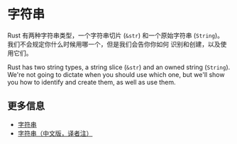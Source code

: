 # 字符串

Rust 有两种字符串类型，一个字符串切片 (`&str`) 和一个原始字符串 (`String`)。
我们不会规定你什么时候用哪一个，但是我们会告你你如何
识别和创建，以及使用它们。

Rust has two string types, a string slice (`&str`) and an owned string (`String`).
We're not going to dictate when you should use which one, but we'll show you how
to identify and create them, as well as use them.

## 更多信息

- [字符串](https://doc.rust-lang.org/book/ch08-02-strings.html)
- [字符串（中文版，译者注）](https://rustwiki.org/zh-CN/book/ch08-02-strings.html)
